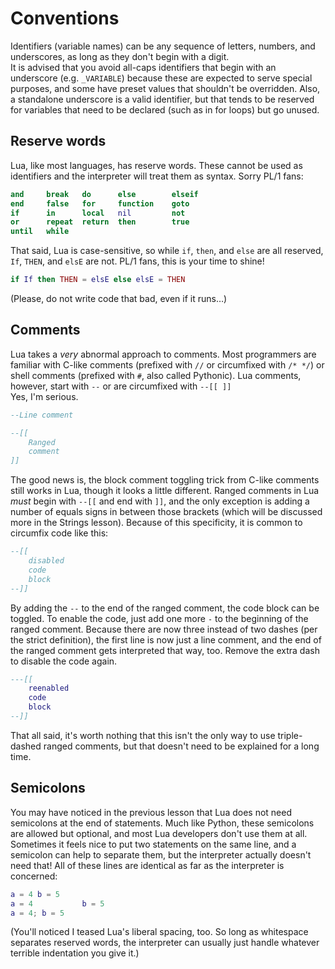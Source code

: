 # Conventions
Identifiers (variable names) can be any sequence of letters, numbers, and underscores, as long as they don't begin with a digit.  
It is advised that you avoid all-caps identifiers that begin with an underscore (e.g. `_VARIABLE`) because these are expected to serve special purposes, and some have preset values that shouldn't be overridden. Also, a standalone underscore is a valid identifier, but that tends to be reserved for variables that need to be declared (such as in for loops) but go unused.

## Reserve words
Lua, like most languages, has reserve words. These cannot be used as identifiers and the interpreter will treat them as syntax. Sorry PL/1 fans:

```lua
and		break	do		else		elseif
end		false	for		function	goto
if		in		local	nil			not
or		repeat	return	then		true
until	while
```

That said, Lua is case-sensitive, so while `if`, `then`, and `else` are all reserved, `If`, `THEN`, and `elsE` are not. PL/1 fans, this is your time to shine!

```lua
if If then THEN = elsE else elsE = THEN
```

(Please, do not write code that bad, even if it runs…)

## Comments
Lua takes a *very* abnormal approach to comments. Most programmers are familiar with C-like comments (prefixed with `//` or circumfixed with `/* */`) or shell comments (prefixed with `#`, also called Pythonic). Lua comments, however, start with `--` or are circumfixed with `--[[ ]]`  
Yes, I'm serious.

```lua
--Line comment

--[[
	Ranged
	comment
]]
```

The good news is, the block comment toggling trick from C-like comments still works in Lua, though it looks a little different. Ranged comments in Lua *must* begin with `--[[` and end with `]]`, and the only exception is adding a number of equals signs in between those brackets (which will be discussed more in the Strings lesson). Because of this specificity, it is common to circumfix code like this:

```lua
--[[
	disabled
	code
	block
--]]
```

By adding the `--` to the end of the ranged comment, the code block can be toggled. To enable the code, just add one more `-` to the beginning of the ranged comment. Because there are now three instead of two dashes (per the strict definition), the first line is now just a line comment, and the end of the ranged comment gets interpreted that way, too. Remove the extra dash to disable the code again.

```lua
---[[
	reenabled
	code
	block
--]]
```

That all said, it's worth nothing that this isn't the only way to use triple-dashed ranged comments, but that doesn't need to be explained for a long time.

## Semicolons
You may have noticed in the previous lesson that Lua does not need semicolons at the end of statements. Much like Python, these semicolons are allowed but optional, and most Lua developers don't use them at all. Sometimes it feels nice to put two statements on the same line, and a semicolon can help to separate them, but the interpreter actually doesn't need that! All of these lines are identical as far as the interpreter is concerned:

```lua
a = 4 b = 5
a = 4  			b = 5
a = 4; b = 5
```

(You'll noticed I teased Lua's liberal spacing, too. So long as whitespace separates reserved words, the interpreter can usually just handle whatever terrible indentation you give it.)